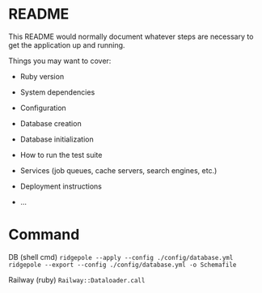 # README

This README would normally document whatever steps are necessary to get the
application up and running.

Things you may want to cover:

* Ruby version

* System dependencies

* Configuration

* Database creation

* Database initialization

* How to run the test suite

* Services (job queues, cache servers, search engines, etc.)

* Deployment instructions

* ...



# Command

DB (shell cmd)
`ridgepole --apply --config ./config/database.yml`
`ridgepole --export --config ./config/database.yml -o Schemafile`

Railway (ruby)
`Railway::Dataloader.call`

